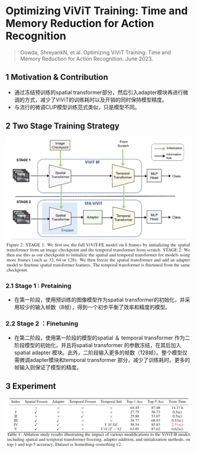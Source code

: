# Optimizing ViViT Training: Time and Memory Reduction for Action Recognition

> Gowda, ShreyankN, et al. Optimizing ViViT Training: Time and Memory Reduction for Action Recognition. June 2023.

## 1 Motivation & Contribution

- 通过冻结预训练的spatial transformer部分，然后引入adapter模块再进行微调的方式，减少了ViViT的训练耗时以及开销的同时保持模型精度。
- 与流行的微调CLIP模型训练范式类似，只是模型不同。

## 2 Two Stage Training Strategy

![1](https://raw.githubusercontent.com/bobochow/blog_img/main/img/SFA-VIVIT1.png)

### 2.1 Stage 1 : Pretaining

- 在第一阶段，使用预训练的图像模型作为spatial transformer的初始化，并采用较少的输入帧数（8帧），得到一个初步平衡了效率和精度的模型。

### 2.2 Stage 2 ：Finetuning

- 在第二阶段，使用第一阶段的模型的spatial ＆ temporal transformer 作为二阶段模型的初始化，并且将spatial transformer 的参数冻结，在其后加入 spatial adapter 模块。此外，二阶段输入更多的帧数（128帧）。整个模型仅需微调adapter模块和temporal transformer 部分，减少了训练耗时。更多的帧输入则保证了模型的精度。

## 3 Experiment

![2](https://raw.githubusercontent.com/bobochow/blog_img/main/img/SFA-VIVIT2.png)
